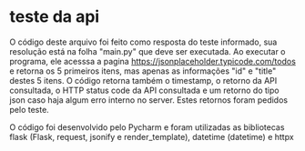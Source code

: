 # teste da api

O código deste arquivo foi feito como resposta do teste informado, sua resolução está na folha "main.py" que deve ser executada.
Ao executar o programa, ele acesssa a pagina https://jsonplaceholder.typicode.com/todos e retorna os 5 primeiros itens, mas apenas as informações "id" e "title" destes 5 itens.
O código retorna também o timestamp, o retorno da API consultada, o HTTP status code da API consultada e um retorno do tipo json caso haja algum erro interno no server.
Estes retornos foram pedidos pelo teste.

O código foi desenvolvido pelo Pycharm e foram utilizadas as bibliotecas flask (Flask, request, jsonify e render_template), datetime (datetime) e httpx
